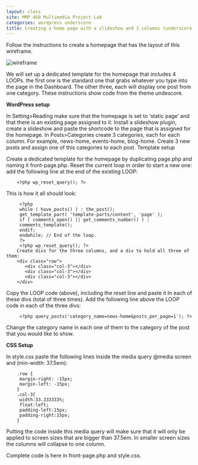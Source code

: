 ```yaml
---
layout: class
site: MMP 460 Multimedia Project Lab
categories: wordpress underscore
title: Creating a home page with a slideshow and 3 columns (underscore theme)
---
```

Follow the instructions to create a homepage that has the layout of this wireframe.

![wireframe](../../../wireframe-hp.png)

We will set up a dedicated template for the homepage that includes 4 LOOPs. the first one is the standard one that grabs whatever you type into the page in the Dashboard. The other three, each will display one post from one category. These instructions show code from the theme undescore.

**WordPress setup**

In Setting>Reading make sure that the homepage is set to ‘static page’ and that there is an existing page assigned to it.
Install a slideshow plugin, create a slideshow and paste the shortcode to the page that is assigned for the homepage.
In Posts>Categories create 3 categories, each for each column. For example, news-home, events-home, blog-home.
Create 3 new posts and assign one of this categories to each post.
Template setup

Create a dedicated template for the homepage by duplicating page.php and naming it front-page.php.
Reset the current loop in order to start a new one: add the following line at the end of the existing LOOP:  

        <?php wp_reset_query(); ?>

This is how it all should look:

         <?php
         while ( have_posts() ) : the_post();
         get_template_part( 'template-parts/content', 'page' );
         if ( comments_open() || get_comments_number() ) :
         comments_template();
         endif;
         endwhile; // End of the loop.
         ?>
         <?php wp_reset_query(); ?>
        Create divs for the three columns, and a div to hold all three of them:
        <div class="row">
           <div class="col-3"></div>
           <div class="col-3"></div>
           <div class="col-3"></div>
        </div>

Copy the LOOP code (above), including the reset line and paste it In each of these divs (total of three times).
Add the following line above the LOOP code in each of the three divs:

         <?php query_posts('category_name=news-home&posts_per_page=1'); ?>

Change the category name in each one of them to the category of the post that you would like to show.

**CSS Setup**

In style.css paste the following lines inside the media query @media screen and (min-width: 37.5em):

        .row {
         margin-right: -15px;
         margin-left: -15px;
        }
        .col-3{
         width:33.333333%;
         float:left;
         padding-left:15px;
         padding-right:15px;
        }
        
Putting the code inside this media query will make sure that it will only be applied to screen sizes that are bigger than 37.5em. In smaller screen sizes the columns will collapse to one column.

Complete code is here in front-page.php and style.css.

